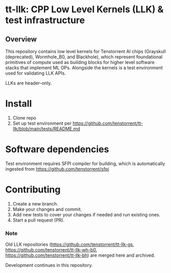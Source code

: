# tt-llk: CPP Low Level Kernels (LLK) & test infrastructure #

## Overview
This repository contains low level kernels for Tenstorrent AI chips (Grayskull (deprecated), Wormhole_B0, and Blackhole), which represent foundational primitives of compute used as building blocks for higher level software stacks that implement ML OPs. Alongside the kernels is a test environment used for validating LLK APIs.

LLKs are header-only.

# Install
1. Clone repo
2. Set up test environment per https://github.com/tenstorrent/tt-llk/blob/main/tests/README.md

# Software dependencies
Test environment requires SFPI compiler for building, which is automatically ingested from https://github.com/tenstorrent/sfpi

# Contributing
1. Create a new branch.
2. Make your changes and commit.
3. Add new tests to cover your changes if needed and run existing ones.
4. Start a pull request (PR).


### Note
Old LLK repositories (https://github.com/tenstorrent/tt-llk-gs, https://github.com/tenstorrent/tt-llk-wh-b0, https://github.com/tenstorrent/tt-llk-bh) are merged here and archived.

Development continues in this repository.
